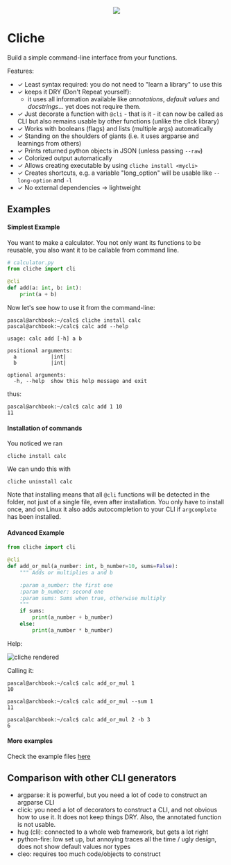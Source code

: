 <p align="center">
  <img src="./resources/logo.gif"/>
</p>

# Cliche

Build a simple command-line interface from your functions.

Features:

- ✓ Least syntax required: you do not need to "learn a library" to use this
- ✓ keeps it DRY (Don't Repeat yourself):
  - it uses all information available like *annotations*, *default values* and *docstrings*... yet does not require them.
- ✓ Just decorate a function with `@cli` - that is it - it can now be called as CLI but also remains usable by other functions (unlike the click library)
- ✓ Works with booleans (flags) and lists (multiple args) automatically
- ✓ Standing on the shoulders of giants (i.e. it uses argparse and learnings from others)
- ✓ Prints returned python objects in JSON (unless passing `--raw`)
- ✓ Colorized output automatically
- ✓ Allows creating executable by using `cliche install <mycli>`
- ✓ Creates shortcuts, e.g. a variable "long_option" will be usable like `--long-option` and `-l`
- ✓ No external dependencies -> lightweight

## Examples

#### Simplest Example

You want to make a calculator. You not only want its functions to be reusable, you also want it to be callable from command line.

```python
# calculator.py
from cliche import cli

@cli
def add(a: int, b: int):
    print(a + b)
```

Now let's see how to use it from the command-line:

```
pascal@archbook:~/calc$ cliche install calc
pascal@archbook:~/calc$ calc add --help

usage: calc add [-h] a b

positional arguments:
  a           |int|
  b           |int|

optional arguments:
  -h, --help  show this help message and exit
```

thus:

    pascal@archbook:~/calc$ calc add 1 10
    11

#### Installation of commands

You noticed we ran

    cliche install calc

We can undo this with

    cliche uninstall calc

Note that installing means that all `@cli` functions will be detected
in the folder, not just of a single file, even after installation. You
only have to install once, and on Linux it also adds autocompletion to
your CLI if `argcomplete` has been installed.

#### Advanced Example

```python
from cliche import cli

@cli
def add_or_mul(a_number: int, b_number=10, sums=False):
    """ Adds or multiplies a and b

    :param a_number: the first one
    :param b_number: second one
    :param sums: Sums when true, otherwise multiply
    """
    if sums:
        print(a_number + b_number)
    else:
        print(a_number * b_number)
```

Help:

![cliche rendered](./resources/cliche_rendered.png)

Calling it:

    pascal@archbook:~/calc$ calc add_or_mul 1
    10

    pascal@archbook:~/calc$ calc add_or_mul --sum 1
    11

    pascal@archbook:~/calc$ calc add_or_mul 2 -b 3
    6

#### More examples

Check the example files [here](https://github.com/kootenpv/cliche/tree/master/examples)

## Comparison with other CLI generators

  - argparse: it is powerful, but you need a lot of code to construct an argparse CLI
  - click: you need a lot of decorators to construct a CLI, and not obvious how to use it. It does not keep things DRY. Also, the annotated function is not usable.
  - hug (cli): connected to a whole web framework, but gets a lot right
  - python-fire: low set up, but annoying traces all the time / ugly design, does not show default values nor types
  - cleo: requires too much code/objects to construct
